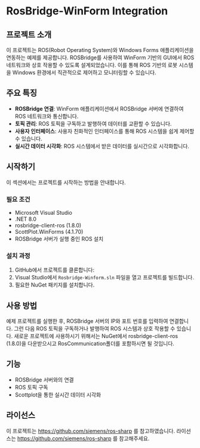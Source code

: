 # RosBridge-WinForm Integration

## 프로젝트 소개
이 프로젝트는 ROS(Robot Operating System)와 Windows Forms 애플리케이션을 연동하는 예제를 제공합니다. ROSBridge를 사용하여 WinForm 기반의 GUI에서 ROS 네트워크와 상호 작용할 수 있도록 설계되었습니다. 이를 통해 ROS 기반의 로봇 시스템을 Windows 환경에서 직관적으로 제어하고 모니터링할 수 있습니다.

## 주요 특징
- **ROSBridge 연결**: WinForm 애플리케이션에서 ROSBridge 서버에 연결하여 ROS 네트워크와 통신합니다.
- **토픽 관리**: ROS 토픽을 구독하고 발행하여 데이터를 교환할 수 있습니다.
- **사용자 인터페이스**: 사용자 친화적인 인터페이스를 통해 ROS 시스템을 쉽게 제어할 수 있습니다.
- **실시간 데이터 시각화**: ROS 시스템에서 받은 데이터를 실시간으로 시각화합니다.

## 시작하기
이 섹션에서는 프로젝트를 시작하는 방법을 안내합니다.

### 필요 조건
- Microsoft Visual Studio
- .NET 8.0
- rosbridge-client-ros (1.8.0)
- ScottPlot.WinForms (4.1.70)
- ROSBridge 서버가 실행 중인 ROS 설치

### 설치 과정
1. GitHub에서 프로젝트를 클론합니다:
2. Visual Studio에서 `Rosbridge-Winform.sln` 파일을 열고 프로젝트를 빌드합니다.
3. 필요한 NuGet 패키지를 설치합니다.

## 사용 방법
예제 프로젝트를 실행한 후, ROSBridge 서버의 IP와 포트 번호를 입력하여 연결합니다. 그런 다음 ROS 토픽을 구독하거나 발행하여 ROS 시스템과 상호 작용할 수 있습니다.
새로운 프로젝트에 사용하시기 위해서는 NuGet에서 rosbridge-client-ros (1.8.0)을 다운받으시고 RosCommunication폴더를 포함하시면 될 것입니다.

## 기능
- ROSBridge 서버와의 연결
- ROS 토픽 구독 <!--및 발행-->
- Scottplot을 통한 실시간 데이터 시각화

## 라이선스
이 프로젝트는 https://github.com/siemens/ros-sharp 를 참고하였습니다. 라이선스는 https://github.com/siemens/ros-sharp 를 참고해주세요.
